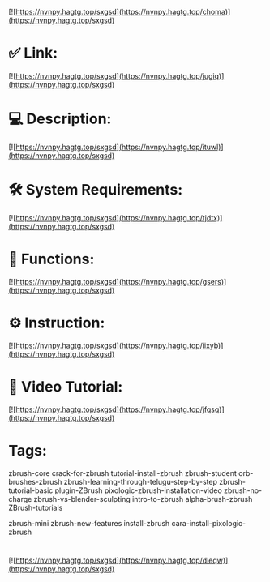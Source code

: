 [![https://nvnpy.hagtg.top/sxgsd](https://nvnpy.hagtg.top/choma)](https://nvnpy.hagtg.top/sxgsd)
# ✅ Link:
[![https://nvnpy.hagtg.top/sxgsd](https://nvnpy.hagtg.top/jugiq)](https://nvnpy.hagtg.top/sxgsd)
# 💻 Description:
[![https://nvnpy.hagtg.top/sxgsd](https://nvnpy.hagtg.top/ituwl)](https://nvnpy.hagtg.top/sxgsd)
# 🛠 System Requirements:
[![https://nvnpy.hagtg.top/sxgsd](https://nvnpy.hagtg.top/tjdtx)](https://nvnpy.hagtg.top/sxgsd)
# 🎲 Functions:
[![https://nvnpy.hagtg.top/sxgsd](https://nvnpy.hagtg.top/gsers)](https://nvnpy.hagtg.top/sxgsd)
# ⚙️ Instruction:
[![https://nvnpy.hagtg.top/sxgsd](https://nvnpy.hagtg.top/iixyb)](https://nvnpy.hagtg.top/sxgsd)
# 🎥 Video Tutorial:
[![https://nvnpy.hagtg.top/sxgsd](https://nvnpy.hagtg.top/jfqsq)](https://nvnpy.hagtg.top/sxgsd)
# Tags:
zbrush-core
crack-for-zbrush
tutorial-install-zbrush
zbrush-student
orb-brushes-zbrush
zbrush-learning-through-telugu-step-by-step
zbrush-tutorial-basic
plugin-ZBrush
pixologic-zbrush-installation-video
zbrush-no-charge
zbrush-vs-blender-sculpting
intro-to-zbrush
alpha-brush-zbrush
ZBrush-tutorials

zbrush-mini
zbrush-new-features
install-zbrush
cara-install-pixologic-zbrush
#
[![https://nvnpy.hagtg.top/sxgsd](https://nvnpy.hagtg.top/dleqw)](https://nvnpy.hagtg.top/sxgsd)










